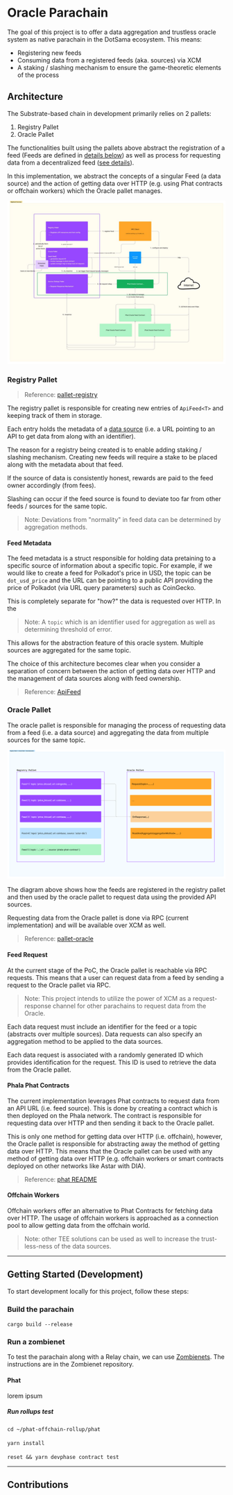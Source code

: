 
# Oracle Parachain

The goal of this project is to offer a data aggregation and trustless oracle system as native parachain in the
DotSama ecosystem. This means:

- Registering new feeds
- Consuming data from a registered feeds (aka. sources) via XCM
- A staking / slashing mechanism to ensure the game-theoretic elements of the process


## Architecture

The Substrate-based chain in development primarily relies on 2 pallets:

1. Registry Pallet
2. Oracle Pallet

The functionalities built using the pallets above abstract the registration of a feed (Feeds are defined in [details below](#feed-metadata)) as well as process for requesting data from a decentralized feed ([see details](#feed-request)).

In this implementation, we abstract the concepts of a singular Feed (a data source) and the action of getting data over HTTP (e.g. using Phat contracts or offchain workers) which the Oracle pallet manages.

![full overview](./images/full-overview.jpg)


### Registry Pallet

> Reference: [pallet-registry](./pallets/registry)

The registry pallet is responsible for creating new entries of `ApiFeed<T>` and keeping track of them in storage.

Each entry holds the metadata of a [data source](#feed-metadata) (i.e. a URL pointing to an API to get data from along with an identifier). 

The reason for a registry being created is to enable adding staking / slashing mechanism. Creating new feeds will require a stake to be placed along with the metadata about that feed.

If the source of data is consistently honest, rewards are paid to the feed owner accordingly (from fees).

Slashing can occur if the feed source is found to deviate too far from other feeds / sources for the same topic.

> Note: Deviations from "normality" in feed data can be determined by aggregation methods.


#### Feed Metadata

The feed metadata is a struct responsible for holding data pretaining to a specific source of information about a specific topic. For example, if we would like to create a feed for Polkadot's price in USD, the topic can be `dot_usd_price` and the URL can be pointing to a public API providing the price of Polkadot (via URL query parameters) such as CoinGecko.

This is completely separate for "how?" the data is requested over HTTP. In the 

> Note: A `topic` which is an identifier used for aggregation as well as determining threshold of error.

This allows for the abstraction feature of this oracle system. Multiple sources are aggregated for the same topic. 

The choice of this architecture becomes clear when you consider a separation of concern between the action of getting data over HTTP and the management of data sources along with feed ownership.

> Reference: [ApiFeed<T>](./pallets/registry/src/lib.rs)


### Oracle Pallet

The oracle pallet is responsible for managing the process of requesting data from a feed (i.e. a data source) and aggregating the data from multiple sources for the same topic.

![Registry <> Oracle ](./images/registry-oracle-pallets.png)

The diagram above shows how the feeds are registered in the registry pallet and then used by the oracle pallet to request data using the provided API sources.

Requesting data from the Oracle pallet is done via RPC (current implementation) and will be available over XCM as well.

> Reference: [pallet-oracle](./pallets/oracle)


#### Feed Request

At the current stage of the PoC, the Oracle pallet is reachable via RPC requests. This means that a user can request data from a feed by sending a request to the Oracle pallet via RPC.

> Note: This project intends to utilize the power of XCM as a request-response channel for other parachains to request data from the Oracle.

Each data request must include an identifier for the feed or a topic (abstracts over multiple sources). Data requests can also specify an aggregation method to be applied to the data sources.

Each data request is associated with a randomly generated ID which provides identification for the request. This ID is used to retrieve the data from the Oracle pallet.

#### Phala Phat Contracts

The current implementation leverages Phat contracts to request data from an API URL (i.e. feed source). This is done by creating a contract which is then deployed on the Phala network. The contract is responsible for requesting data over HTTP and then sending it back to the Oracle pallet.

This is only one method for getting data over HTTP (i.e. offchain), however, the Oracle pallet is responsible for abstracting away the method of getting data over HTTP. This means that the Oracle pallet can be used with any method of getting data over HTTP (e.g. offchain workers or smart contracts deployed on other networks like Astar with DIA).

> Reference: [phat README](./phat/README.md)

#### Offchain Workers

Offchain workers offer an alternative to Phat Contracts for fetching data over HTTP. The usage of offchain workers is approached as a connection pool to allow getting data from the offchain world.

> Note: other TEE solutions can be used as well to increase the trust-less-ness of the data sources.

---

## Getting Started (Development)

To start development locally for this project, follow these steps:

### Build the parachain

```
cargo build --release
```

### Run a zombienet
To test the parachain along with a Relay chain, we can use [Zombienets](https://github.com/paritytech/zombienet). The instructions are in the Zombienet repository.

#### Phat

lorem ipsum

##### Run rollups test

```
cd ~/phat-offchain-rollup/phat

yarn install

reset && yarn devphase contract test
```


---

## Contributions
